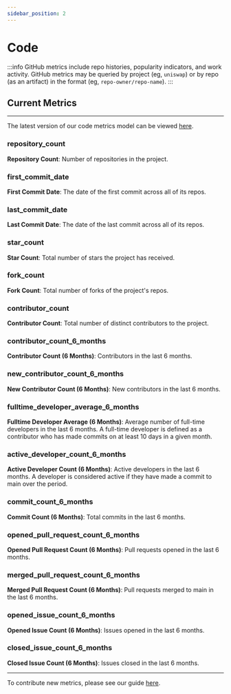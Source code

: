 ```yaml
---
sidebar_position: 2
---
```


# Code

:::info
GitHub metrics include repo histories, popularity indicators, and work activity. GitHub metrics may be queried by project (eg, `uniswap`) or by repo (as an artifact) in the format (eg, `repo-owner/repo-name`).
:::

## Current Metrics

---

The latest version of our code metrics model can be viewed [here](https://models.opensource.observer/#!/model/model.opensource_observer.code_metrics_by_project_v1#description).

### repository_count

**Repository Count**: Number of repositories in the project.

### first_commit_date

**First Commit Date**: The date of the first commit across all of its repos.

### last_commit_date

**Last Commit Date**: The date of the last commit across all of its repos.

### star_count

**Star Count**: Total number of stars the project has received.

### fork_count

**Fork Count**: Total number of forks of the project's repos.

### contributor_count

**Contributor Count**: Total number of distinct contributors to the project.

### contributor_count_6_months

**Contributor Count (6 Months)**: Contributors in the last 6 months.

### new_contributor_count_6_months

**New Contributor Count (6 Months)**: New contributors in the last 6 months.

### fulltime_developer_average_6_months

**Fulltime Developer Average (6 Months)**: Average number of full-time developers in the last 6 months. A full-time developer is defined as a contributor who has made commits on at least 10 days in a given month.

### active_developer_count_6_months

**Active Developer Count (6 Months)**: Active developers in the last 6 months. A developer is considered active if they have made a commit to main over the period.

### commit_count_6_months

**Commit Count (6 Months)**: Total commits in the last 6 months.

### opened_pull_request_count_6_months

**Opened Pull Request Count (6 Months)**: Pull requests opened in the last 6 months.

### merged_pull_request_count_6_months

**Merged Pull Request Count (6 Months)**: Pull requests merged to main in the last 6 months.

### opened_issue_count_6_months

**Opened Issue Count (6 Months)**: Issues opened in the last 6 months.

### closed_issue_count_6_months

**Closed Issue Count (6 Months)**: Issues closed in the last 6 months.

---

To contribute new metrics, please see our guide [here](../../contribute-models/sqlmesh).
